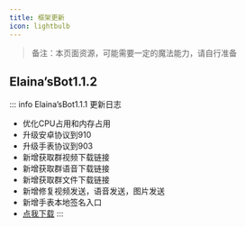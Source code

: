 ```yaml
---
title: 框架更新
icon: lightbulb
---
```

>备注：本页面资源，可能需要一定的魔法能力，请自行准备
## Elaina’sBot1.1.2
::: info Elaina’sBot1.1.1
更新日志
- 优化CPU占用和内存占用
- 升级安卓协议到910
- 升级手表协议到903
- 新增获取群视频下载链接
- 新增获取群语音下载链接
- 新增获取群文件下载链接
- 新增修复视频发送，语音发送，图片发送
- 新增手表本地签名入口
- [点我下载](https://github.com/LunarVowCrimsonLove/ElainaBot/releases/download/1.1.2/Elaina.sBot.11.1.zip)
:::


